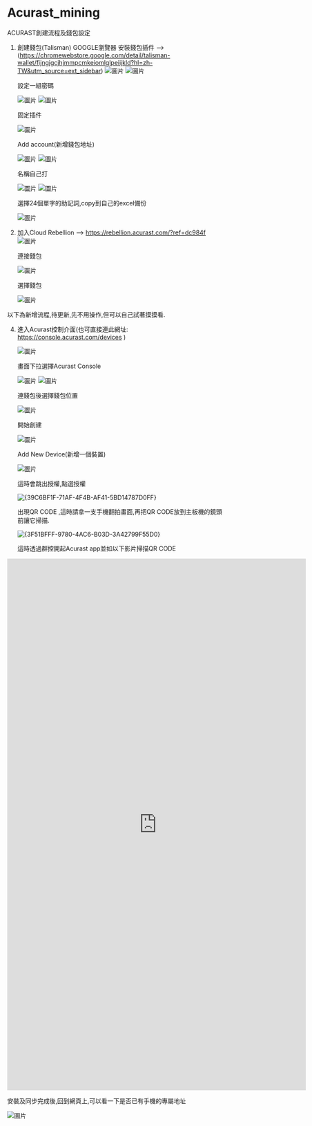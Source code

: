# Acurast_mining
ACURAST創建流程及錢包設定

1. 創建錢包(Talisman)
   GOOGLE瀏覽器 安裝錢包插件 --> (https://chromewebstore.google.com/detail/talisman-wallet/fijngjgcjhjmmpcmkeiomlglpeiijkld?hl=zh-TW&utm_source=ext_sidebar)
   ![圖片](https://github.com/user-attachments/assets/aae30111-d9ed-4966-9a08-14cd378172db)
   ![圖片](https://github.com/user-attachments/assets/3b1bba02-9c5a-492e-a2f6-4e17e09b2e97)

   設定一組密碼
   
   ![圖片](https://github.com/user-attachments/assets/9a3d0549-40fd-46ca-a4ba-ee12e6893740)
   ![圖片](https://github.com/user-attachments/assets/7847507c-f0ec-45a2-8d47-788cc823ab09)

   固定插件
   
   ![圖片](https://github.com/user-attachments/assets/c03e7c01-e741-4210-bb42-aee973e1e51c)

   Add account(新增錢包地址)
   
   ![圖片](https://github.com/user-attachments/assets/55d75edc-ddc9-492d-bb89-2f812b0c41c1)
   ![圖片](https://github.com/user-attachments/assets/7f1f7c5f-1d35-4e13-bb83-61321ca6b45b)


   名稱自己打
   
   ![圖片](https://github.com/user-attachments/assets/3fc3cf2f-b4fb-4877-849e-8a1ca940f25b)
   ![圖片](https://github.com/user-attachments/assets/676aa251-ff5c-4ff3-87d0-c230bbbca05f)

   選擇24個單字的助記詞,copy到自己的excel備份
   
   ![圖片](https://github.com/user-attachments/assets/0a150f67-1dfd-4dc6-a954-d2e67d216e95)

3. 加入Cloud Rebellion --> https://rebellion.acurast.com/?ref=dc984f
   ![圖片](https://github.com/user-attachments/assets/05b76440-a752-40a0-a81b-c9c630e9015e)

   連接錢包

   ![圖片](https://github.com/user-attachments/assets/dc172477-1f15-495f-9105-eda0f2f618dc)

   選擇錢包

   ![圖片](https://github.com/user-attachments/assets/8187cb77-2b6d-4ad1-b12d-0fac7f10243f)




   


以下為新增流程,待更新,先不用操作,但可以自己試著摸摸看.


4. 進入Acurast控制介面(也可直接連此網址: https://console.acurast.com/devices )

   ![圖片](https://github.com/user-attachments/assets/6e699204-7573-41aa-8fc0-e3eb97f1e05a)

   畫面下拉選擇Acurast Console

   ![圖片](https://github.com/user-attachments/assets/8ea89ef0-f9b1-4c89-90f2-a8711e21d075)
   ![圖片](https://github.com/user-attachments/assets/b006a341-fb78-4c42-bf64-e8c0a6cbab04)

   連錢包後選擇錢包位置

   ![圖片](https://github.com/user-attachments/assets/3cacf2eb-35ae-4249-9cc7-842dbaaed1f9)

   開始創建

   ![圖片](https://github.com/user-attachments/assets/00f4a517-313f-4803-b6a2-3a5b152d8d4a)


   Add New Device(新增一個裝置)

   ![圖片](https://github.com/user-attachments/assets/703112c1-ab95-46b3-81e8-0bd7c4672c8c)

   這時會跳出授權,點選授權

   ![{39C6BF1F-71AF-4F4B-AF41-5BD14787D0FF}](https://github.com/user-attachments/assets/1f9ce8d9-f34c-493e-8d3a-24f7ba54b188)

   出現QR CODE ,這時請拿一支手機翻拍畫面,再把QR CODE放到主板機的鏡頭前讓它掃描.

   ![{3F51BFFF-9780-4AC6-B03D-3A42799F55D0}](https://github.com/user-attachments/assets/758bc4b4-59bc-406b-88e5-097e32438e4f)

   這時透過群控開起Acurast app並如以下影片掃描QR CODE

<iframe width="692" height="1230" src="https://www.youtube.com/embed/O7DMB5SOY10" title="Acurast APP手機設定" frameborder="0" allow="accelerometer; autoplay; clipboard-write; encrypted-media; gyroscope; picture-in-picture; web-share" referrerpolicy="strict-origin-when-cross-origin" allowfullscreen></iframe>

   安裝及同步完成後,回到網頁上,可以看一下是否已有手機的專屬地址

   ![圖片](https://github.com/user-attachments/assets/44b3d100-09f1-4c96-a94f-1ab6ff54f333)


   








